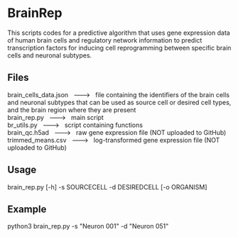 # BrainRep
This scripts codes for a predictive algorithm that uses gene expression data of human brain cells and regulatory network information to predict transcription factors for inducing cell reprogramming between specific brain cells and neuronal subtypes.

## Files
brain_cells_data.json &nbsp; ---> &nbsp; file containing the identifiers of the brain cells and neuronal subtypes that can be used as source cell or desired cell types, and the brain region where they are present <br>
brain_rep.py &nbsp; ---> &nbsp; main script <br>
br_utils.py &nbsp; ---> &nbsp; script containing functions <br>
brain_qc.h5ad &nbsp; ---> &nbsp; raw gene expression file (NOT uploaded to GitHub) <br>
trimmed_means.csv &nbsp; ---> &nbsp; log-transformed gene expression file (NOT uploaded to GitHub) <br>

## Usage
brain_rep.py [-h] -s SOURCECELL -d DESIREDCELL [-o ORGANISM]

## Example
python3 brain_rep.py -s "Neuron 001" -d "Neuron 051"
